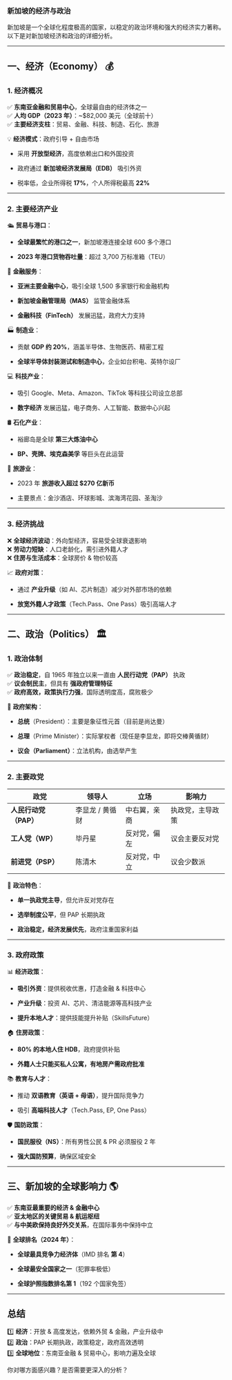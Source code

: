 ### **新加坡的经济与政治**

新加坡是一个全球化程度极高的国家，以稳定的政治环境和强大的经济实力著称。以下是对新加坡经济和政治的详细分析。

---

## **一、经济（Economy）** 💰

### **1. 经济概况**

✅ **东南亚金融和贸易中心**，全球最自由的经济体之一  
✅ **人均 GDP（2023 年）**：~$82,000 美元（全球前十）  
✅ **主要经济支柱**：贸易、金融、科技、制造、石化、旅游

💡 **经济模式**：政府引导 + 自由市场

- 采用 **开放型经济**，高度依赖出口和外国投资
    
- 政府通过 **新加坡经济发展局（EDB）** 吸引外资
    
- 税率低，企业所得税 **17%**，个人所得税最高 **22%**
    

---

### **2. 主要经济产业**

🛳 **贸易与港口**：

- **全球最繁忙的港口之一**，新加坡港连接全球 600 多个港口
    
- **2023 年港口货物吞吐量**：超过 3,700 万标准箱（TEU）
    

🏦 **金融服务**：

- **亚洲主要金融中心**，吸引全球 1,500 多家银行和金融机构
    
- **新加坡金融管理局（MAS）** 监管金融体系
    
- **金融科技（FinTech）** 发展迅猛，政府大力支持
    

🏭 **制造业**：

- 贡献 **GDP 约 20%**，涵盖半导体、生物医药、精密工程
    
- **全球半导体封装测试和制造中心**，企业如台积电、英特尔设厂
    

💻 **科技产业**：

- 吸引 Google、Meta、Amazon、TikTok 等科技公司设立总部
    
- **数字经济** 发展迅猛，电子商务、人工智能、数据中心兴起
    

🛢 **石化产业**：

- 裕廊岛是全球 **第三大炼油中心**
    
- **BP、壳牌、埃克森美孚** 等巨头在此运营
    

🏨 **旅游业**：

- 2023 年 **旅游收入超过 $270 亿新币**
    
- 主要景点：金沙酒店、环球影城、滨海湾花园、圣淘沙
    

---

### **3. 经济挑战**

❌ **全球经济波动**：外向型经济，容易受全球衰退影响  
❌ **劳动力短缺**：人口老龄化，需引进外籍人才  
❌ **住房与生活成本**：全球房价 & 物价较高

📈 **政府对策**：

- 通过 **产业升级**（如 AI、芯片制造）减少对外部市场的依赖
    
- **放宽外籍人才政策**（Tech.Pass、One Pass）吸引高端人才
    

---

## **二、政治（Politics）** 🏛

### **1. 政治体制**

✅ **政治稳定**，自 1965 年独立以来一直由 **人民行动党（PAP）** 执政  
✅ **议会制民主**，但具有 **强政府管理特征**  
✅ **政府高效，政策执行力强**，国际透明度高，腐败极少

📜 **政府架构**：

- **总统**（President）：主要是象征性元首（目前是尚达曼）
    
- **总理**（Prime Minister）：实际掌权者（现任是李显龙，即将交棒黄循财）
    
- **议会（Parliament）**：立法机构，由选举产生
    

---

### **2. 主要政党**

|**政党**|**领导人**|**立场**|**影响力**|
|---|---|---|---|
|**人民行动党（PAP）**|李显龙 / 黄循财|中右翼，亲商|执政党，主导政策|
|**工人党（WP）**|毕丹星|反对党，偏左|议会主要反对党|
|**前进党（PSP）**|陈清木|反对党，中立|议会少数派|

📌 **政治特色**：

- **单一执政党主导**，但允许反对党存在
    
- **选举制度公平**，但 PAP 长期执政
    
- **政治稳定，经济发展优先**，政府注重国家利益
    

---

### **3. 政府政策**

📊 **经济政策**：

- **吸引外资**：提供税收优惠，打造金融 & 科技中心
    
- **产业升级**：投资 AI、芯片、清洁能源等高科技产业
    
- **提升本地人才**：提供技能提升补贴（SkillsFuture）
    

🏠 **住房政策**：

- **80% 的本地人住 HDB**，政府提供补贴
    
- **外籍人士只能买私人公寓，有地房产需政府批准**
    

📚 **教育与人才**：

- 推动 **双语教育（英语 + 母语）**，提升国际竞争力
    
- 吸引 **高端科技人才**（Tech.Pass, EP, One Pass）
    

🛡 **国防政策**：

- **国民服役（NS）**：所有男性公民 & PR 必须服役 2 年
    
- **强大国防预算**，确保区域安全
    

---

## **三、新加坡的全球影响力** 🌎

✅ **东南亚最重要的经济 & 金融中心**  
✅ **亚太地区的关键贸易 & 航运枢纽**  
✅ **与中美欧保持良好外交关系**，在国际事务中保持中立

📌 **全球排名（2024 年）**：

- **全球最具竞争力经济体**（IMD 排名 **第 4**）
    
- **全球最安全国家之一**（犯罪率极低）
    
- **全球护照指数排名第 1**（192 个国家免签）
    

---

## **总结**

1️⃣ **经济**：开放 & 高度发达，依赖外贸 & 金融，产业升级中  
2️⃣ **政治**：PAP 长期执政，政策稳定，政府高效透明  
3️⃣ **全球地位**：东南亚金融 & 贸易中心，影响力遍及全球

你对哪方面感兴趣？是否需要更深入的分析？